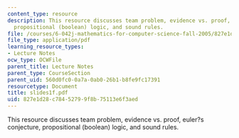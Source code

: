 ```yaml
---
content_type: resource
description: This resource discusses team problem, evidence vs. proof, euler?s conjecture,
  propositional (boolean) logic, and sound rules.
file: /courses/6-042j-mathematics-for-computer-science-fall-2005/827e1d28c78452799f8b75113e6f3aed_slides1f.pdf
file_type: application/pdf
learning_resource_types:
- Lecture Notes
ocw_type: OCWFile
parent_title: Lecture Notes
parent_type: CourseSection
parent_uid: 560d0fc0-0a7a-0ab0-26b1-b8fe9fc17391
resourcetype: Document
title: slides1f.pdf
uid: 827e1d28-c784-5279-9f8b-75113e6f3aed
---
```

This resource discusses team problem, evidence vs. proof, euler?s conjecture, propositional (boolean) logic, and sound rules.


